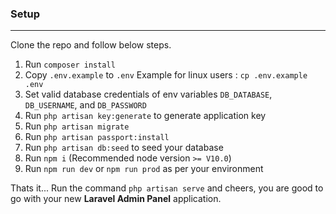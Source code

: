 ### Setup
---
Clone the repo and follow below steps.
1. Run `composer install`
2. Copy `.env.example` to `.env` Example for linux users : `cp .env.example .env`
3. Set valid database credentials of env variables `DB_DATABASE`, `DB_USERNAME`, and `DB_PASSWORD`
4. Run `php artisan key:generate` to generate application key
5. Run `php artisan migrate`
6. Run `php artisan passport:install`
7. Run `php artisan db:seed` to seed your database
7. Run `npm i` (Recommended node version `>= V10.0`)
8. Run `npm run dev` or `npm run prod` as per your environment

Thats it... Run the command `php artisan serve` and cheers, you are good to go with your new **Laravel Admin Panel** application.
